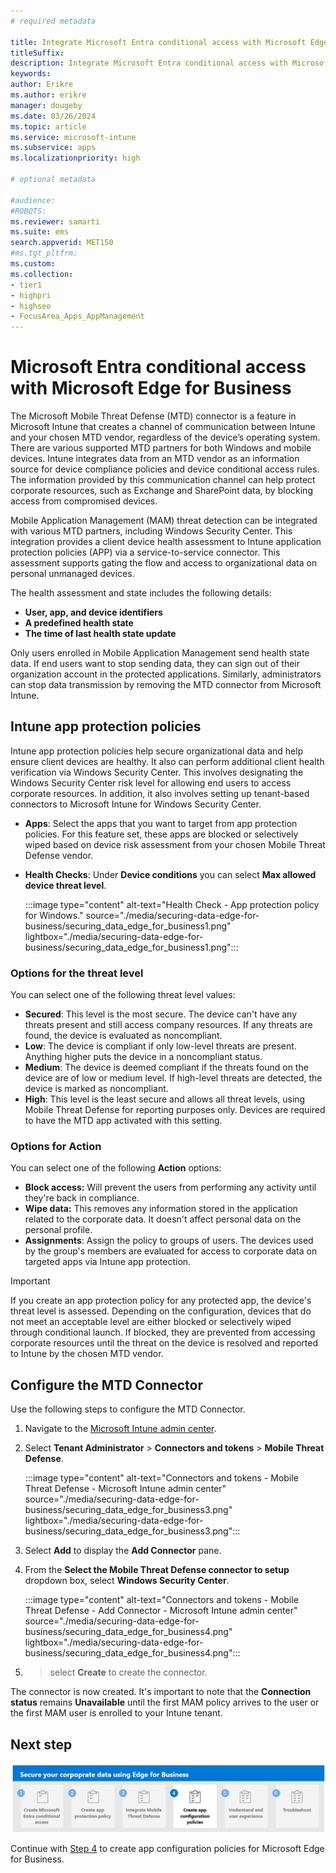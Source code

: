 ```yaml
---
# required metadata

title: Integrate Microsoft Entra conditional access with Microsoft Edge for Business
titleSuffix:
description: Integrate Microsoft Entra conditional access with Microsoft Edge for Business.
keywords:
author: Erikre
ms.author: erikre
manager: dougeby
ms.date: 03/26/2024
ms.topic: article
ms.service: microsoft-intune
ms.subservice: apps
ms.localizationpriority: high

# optional metadata

#audience:
#ROBOTS: 
ms.reviewer: samarti
ms.suite: ems
search.appverid: MET150
#ms.tgt_pltfrm:
ms.custom: 
ms.collection:
- tier1
- highpri
- highseo
- FocusArea_Apps_AppManagement
---
```



# Microsoft Entra conditional access with Microsoft Edge for Business

The Microsoft Mobile Threat Defense (MTD) connector is a feature in Microsoft Intune that creates a channel of communication between Intune and your chosen MTD vendor, regardless of the device’s operating system. There are various supported MTD partners for both Windows and mobile devices. Intune integrates data from an MTD vendor as an information source for device compliance policies and device conditional access rules. The information provided by this communication channel can help protect corporate resources, such as Exchange and SharePoint data, by blocking access from compromised devices.

Mobile Application Management (MAM) threat detection can be integrated with various MTD partners, including Windows Security Center. This integration provides a client device health assessment to Intune application protection policies (APP) via a service-to-service connector. This assessment supports gating the flow and access to organizational data on personal unmanaged devices.

The health assessment and state includes the following details:

- **User, app, and device identifiers**
- **A predefined health state**
- **The time of last health state update**

Only users enrolled in Mobile Application Management send health state data. If end users want to stop sending data, they can sign out of their organization account in the protected applications. Similarly, administrators can stop data transmission by removing the MTD connector from Microsoft Intune.

## Intune app protection policies

Intune app protection policies help secure organizational data and help ensure client devices are healthy. It also can perform additional client health verification via Windows Security Center. This involves designating the Windows Security Center risk level for allowing end users to access corporate resources. In addition, it also involves setting up tenant-based connectors to Microsoft Intune for Windows Security Center.

- **Apps**: Select the apps that you want to target from app protection policies. For this feature set, these apps are blocked or selectively wiped based on device risk assessment from your chosen Mobile Threat Defense vendor.
- **Health Checks**: Under **Device conditions** you can select **Max allowed device threat level**.

    :::image type="content" alt-text="Health Check - App protection policy for Windows." source="./media/securing-data-edge-for-business/securing_data_edge_for_business1.png" lightbox="./media/securing-data-edge-for-business/securing_data_edge_for_business1.png":::

### Options for the threat level

You can select one of the following threat level values:

- **Secured**: This level is the most secure. The device can't have any threats present and still access company resources. If any threats are found, the device is evaluated as noncompliant.
- **Low**: The device is compliant if only low-level threats are present. Anything higher puts the device in a noncompliant status.
- **Medium**: The device is deemed compliant if the threats found on the device are of low or medium level. If high-level threats are detected, the device is marked as noncompliant.
- **High**: This level is the least secure and allows all threat levels, using Mobile Threat Defense for reporting purposes only. Devices are required to have the MTD app activated with this setting.

### Options for Action

You can select one of the following **Action** options:

- **Block access:** Will prevent the users from performing any activity until they're back in compliance.
- **Wipe data:** This removes any information stored in the application related to the corporate data. It doesn't affect personal data on the personal profile.
- **Assignments**: Assign the policy to groups of users. The devices used by the group's members are evaluated for access to corporate data on targeted apps via Intune app protection.

> [!IMPORTANT]
> If you create an app protection policy for any protected app, the device's threat level is assessed. Depending on the configuration, devices that do not meet an acceptable level are either blocked or selectively wiped through conditional launch. If blocked, they are prevented from accessing corporate resources until the threat on the device is resolved and reported to Intune by the chosen MTD vendor.

## Configure the MTD Connector

Use the following steps to configure the MTD Connector.

1. Navigate to the [Microsoft Intune admin center](https://go.microsoft.com/fwlink/?linkid=2109431).

2. Select **Tenant Administrator** > **Connectors and tokens** > **Mobile Threat Defense**.

    :::image type="content" alt-text="Connectors and tokens - Mobile Threat Defense - Microsoft Intune admin center" source="./media/securing-data-edge-for-business/securing_data_edge_for_business3.png" lightbox="./media/securing-data-edge-for-business/securing_data_edge_for_business3.png":::

3. Select **Add** to display the **Add Connector** pane.

4. From the **Select the Mobile Threat Defense connector to setup** dropdown box, select **Windows Security Center**.

    :::image type="content" alt-text="Connectors and tokens - Mobile Threat Defense - Add Connector - Microsoft Intune admin center" source="./media/securing-data-edge-for-business/securing_data_edge_for_business4.png" lightbox="./media/securing-data-edge-for-business/securing_data_edge_for_business4.png":::

5. >  select **Create** to create the connector.

The connector is now created. It's important to note that the **Connection status** remains **Unavailable** until the first MAM policy arrives to the user or the first MAM user is enrolled to your Intune tenant.

## Next step

[![Step 4 to create app configuration policies for Microsoft Edge for Business.](./media/securing-data-edge-for-business/securing_data_edge_for_business_steps-04.png)](mamedge-4-acp-edge.md)

Continue with [Step 4](mamedge-4-acp-edge.md) to create app configuration policies for Microsoft Edge for Business.

